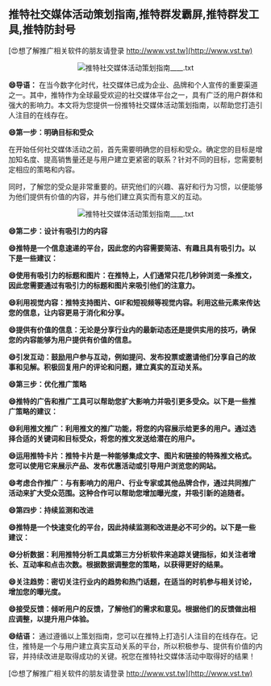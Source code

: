 ## **推特社交媒体活动策划指南,推特群发霸屏,推特群发工具,推特防封号**

[😍想了解推广相关软件的朋友请登录 http://www.vst.tw](http://www.vst.tw)

 <center><img src="https://vst.tw/MP4/tuiguang/png/2.png" alt="推特社交媒体活动策划指南____.txt"></center>

**😄导语：**
在当今数字化时代，社交媒体已成为企业、品牌和个人宣传的重要渠道之一。其中，推特作为全球最受欢迎的社交媒体平台之一，具有广泛的用户群体和强大的影响力。本文将为您提供一份推特社交媒体活动策划指南，以帮助您打造引人注目的在线存在。

**😄第一步：明确目标和受众**

在开始任何社交媒体活动之前，首先需要明确您的目标和受众。确定您的目标是增加知名度、提高销售量还是与用户建立更紧密的联系？针对不同的目标，您需要制定相应的策略和内容。

同时，了解您的受众是非常重要的。研究他们的兴趣、喜好和行为习惯，以便能够为他们提供有价值的内容，并与他们建立真实而有意义的互动。

 <center><img src="https://vst.tw/MP4/tuiguang/png/2.png" alt="推特社交媒体活动策划指南____.txt"></center>

**😄第二步：设计有吸引力的内容**

**😄推特是一个信息速递的平台，因此您的内容需要简洁、有趣且具有吸引力。以下是一些建议：**

**😄使用有吸引力的标题和图片：在推特上，人们通常只花几秒钟浏览一条推文，因此您需要通过有吸引力的标题和图片来吸引他们的注意力。**

**😄利用视觉内容：推特支持图片、GIF和短视频等视觉内容。利用这些元素来传达您的信息，让内容更易于消化和分享。**

**😄提供有价值的信息：无论是分享行业内的最新动态还是提供实用的技巧，确保您的内容能够为用户提供有价值的信息。**

**😄引发互动：鼓励用户参与互动，例如提问、发布投票或邀请他们分享自己的故事和见解。积极回复用户的评论和问题，建立真实的互动关系。**

**😄第三步：优化推广策略**

**😄推特的广告和推广工具可以帮助您扩大影响力并吸引更多受众。以下是一些推广策略的建议：**

**😄利用推文推广：利用推文的推广功能，将您的内容展示给更多的用户。通过选择合适的关键词和目标受众，将您的推文发送给潜在的用户。**

**😄运用推特卡片：推特卡片是一种能够集成文字、图片和链接的特殊推文格式。您可以使用它来展示产品、发布优惠活动或引导用户浏览您的网站。**

**😄考虑合作推广：与有影响力的用户、行业专家或其他品牌合作，通过共同推广活动来扩大受众范围。这种合作可以帮助您增加曝光度，并吸引新的追随者。**

**😄第四步：持续监测和改进**

**😄推特是一个快速变化的平台，因此持续监测和改进是必不可少的。以下是一些建议：**

**😄分析数据：利用推特分析工具或第三方分析软件来追踪关键指标，如关注者增长、互动率和点击次数。根据数据调整您的策略，以获得更好的结果。**

**😄关注趋势：密切关注行业内的趋势和热门话题，在适当的时机参与相关讨论，增加您的曝光度。**

**😄接受反馈：倾听用户的反馈，了解他们的需求和意见。根据他们的反馈做出相应调整，以提升用户体验。**

**😄结语：**
通过遵循以上策划指南，您可以在推特上打造引人注目的在线存在。记住，推特是一个与用户建立真实互动关系的平台，所以积极参与、提供有价值的内容，并持续改进是取得成功的关键。祝您在推特社交媒体活动中取得好的结果！

[😍想了解推广相关软件的朋友请登录 http://www.vst.tw](http://www.vst.tw)



